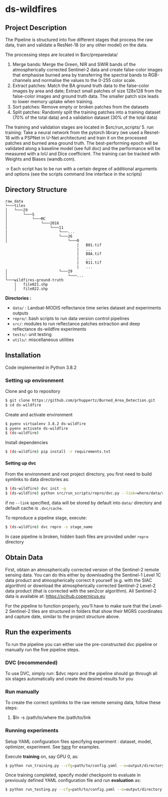 # ds-wildfires

## Project Description
The Pipeline is structured into five different stages that process the raw data, train and validate a ResNet-18 (or any other model) on the data.

The processing steps are located in $src/preparedata/
1. Merge bands: Merge the Green, NIR and SWIR bands of the atmospherically corrected Sentinel-2 data and create false-color images that emphasise burned area by transferring the spectral bands to RGB-channels and normalise the values to the 0-255 color scale.
2. Extract patches: Match the BA ground truth data to the false-color images by area and date; Extract small patches of size 128x128 from the false-color images and ground truth data. The smaller patch size leads to lower memory uptake when training.
3. Sort patches: Remove empty or broken patches from the datasets
4. Split patches: Randomly split the training patches into a training dataset (70% of the total data) and a validation dataset (30% of the total data)

The training and validation stages are located in $src/run_scripts/
5. run training: Take a neural network from the pytorch library (we used a Resnet-18 with a PSPNet in U-Net architecture) and train it on the processed patches and burned area ground truth. The best-performing epoch will be validated along a baseline model (see full doc) and the performance will be measured with a IoU and Dice coefficient. The training can be tracked with Weights and Biases (wandb.com).

-> Each script has to be run with a certain degree of additional arguments and options (see the scripts command line interface in the scripts)


## Directory Structure

```
raw_data
└───tiles
│   └───29
│       └───S
│           └───MC
│               └───2016
│                   └───11
|                       └───...
│                       └───26
│                           └───0
                                |   B01.tif
                                |   ...
                                |   B8A.tif
                                |   ...
                                |   B11.tif
                                |   ...                                                    
│                       └───29
│                           └───...   
└───wildfires-ground-truth
    │   file021.shp
    │   file022.shp
```

__Directories :__
- `data/` : Landsat-MODIS reflectance time series dataset and experiments outputs
- `repro/`: bash scripts to run data version control pipelines
- `src/`: modules to run reflectance patches extraction and deep reflectance ds-wildfire experiments
- `tests/`: unit testing
- `utils/`: miscellaneous utilities





## Installation

Code implemented in Python 3.8.2

### Setting up environment

Clone and go to repository

```bash
$ git clone https://github.com/prhuppertz/Burned_Area_Detection.git
$ cd ds-wildfire
```

Create and activate environment
```bash
$ pyenv virtualenv 3.8.2 ds-wildfire
$ pyenv activate ds-wildfire
$ (ds-wildfire)
```

Install dependencies
```bash
$ (ds-wildfire) pip install -r requirements.txt
```

#### Setting up dvc

From the environment and root project directory, you first need to build
symlinks to data directories as:
```bash
$ (ds-wildfire) dvc init -q
$ (ds-wildfire) python src/run_scripts/repro/dvc.py --link=where/data/stored --cache=where/dvc_cache/stored

```
if no `--link` specified, data will be stored by default into `data/` directory and default cache is `.dvc/cache`.

To reproduce a pipeline stage, execute:
```bash
$ (ds-wildfire) dvc repro -s stage_name
```
In case pipeline is broken, hidden bash files are provided under `repro` directory

## Obtain Data
First, obtain an atmospherically corrected version of the Sentinel-2 remote sensing data. You can do this either by downloading the Sentinel-1 Level 1C data product and atmospherically correct it yourself (e.g. with the SIAC algorithm) or download the atmospherically corrected Sentinel-2 Level-2 data product (that is corrected with the sen2cor algorithm).
All Sentinel-2 data is available at: https://scihub.copernicus.eu

For the pipeline to function properly, you'll have to make sure that the Level-2 Sentinel-2 tiles are structured in folders that show their MGRS coordinates and capture date, similar to the project structure above.

## Run the experiments
To run the pipeline you can either use the pre-constructed dvc pipeline or manually run the five pipeline steps.

### DVC (recommended)
To use DVC, simply run:
$dvc repro
and the pipeline should go through all six stages automatically and create the desired results for you 

### Run manually 
To create the correct symlinks to the raw remote sensing data, follow these steps:
1. $ln -s /path/to/where the  /path/to/link

### Running experiments

Setup YAML configuration files specifying experiment : dataset, model, optimizer, experiment. See [here](https://github.com/Cervest/ds-generative-reflectance-ds-wildfire/tree/master/src/deep_reflectance_ds-wildfire/config) for examples.

Execute __training__ on, say GPU 0, as:
```bash
$ python run_training.py --cfg=path/to/config.yaml --o=output/directory --device=0
```

Once training completed, specify model checkpoint to evaluate in previously defined YAML configuration file and run __evaluation__ as:

```bash
$ python run_testing.py --cfg=path/to/config.yaml --o=output/directory --device=0
```